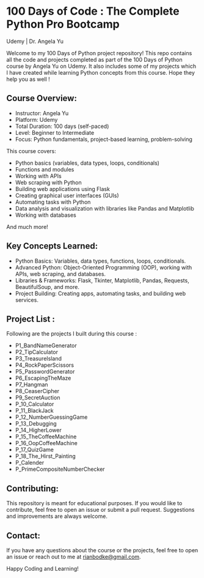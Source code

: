 # 100 Days of Code : The Complete Python Pro Bootcamp 
Udemy | Dr. Angela Yu

Welcome to my 100 Days of Python project repository! 
This repo contains all the code and projects completed as part of the 100 Days of Python course by Angela Yu on Udemy. It also includes some of my projects which I have created while learning Python concepts from this course. Hope they help you as well !

## Course Overview:
- Instructor: Angela Yu
- Platform: Udemy
- Total Duration: 100 days (self-paced)
- Level: Beginner to Intermediate
- Focus: Python fundamentals, project-based learning, problem-solving

This course covers:

- Python basics (variables, data types, loops, conditionals)
- Functions and modules
- Working with APIs
- Web scraping with Python
- Building web applications using Flask
- Creating graphical user interfaces (GUIs)
- Automating tasks with Python
- Data analysis and visualization with libraries like Pandas and Matplotlib
- Working with databases

And much more!

## Key Concepts Learned:

- Python Basics: Variables, data types, functions, loops, conditionals.
- Advanced Python: Object-Oriented Programming (OOP), working with APIs, web scraping, and databases.
- Libraries & Frameworks: Flask, Tkinter, Matplotlib, Pandas, Requests, BeautifulSoup, and more.
- Project Building: Creating apps, automating tasks, and building web services.

## Project List :

Following are the projects I built during this course : 

- P1_BandNameGenerator
- P2_TipCalculator
- P3_TreasureIsland
- P4_RockPaperScissors
- P5_PasswordGenerator
- P6_EscapingTheMaze
- P7_Hangman
- P8_CeaserCipher
- P9_SecretAuction
- P_10_Calculator
- P_11_BlackJack
- P_12_NumberGuessingGame
- P_13_Debugging
- P_14_HigherLower
- P_15_TheCoffeeMachine
- P_16_OopCoffeeMachine
- P_17_QuizGame
- P_18_The_Hirst_Painting
- P_Calender
- P_PrimeCompositeNumberChecker

## Contributing:
This repository is meant for educational purposes. If you would like to contribute, feel free to open an issue or submit a pull request. Suggestions and improvements are always welcome.

## Contact:
If you have any questions about the course or the projects, feel free to open an issue or reach out to me at rianbodke@gmail.com.

Happy Coding and Learning!
